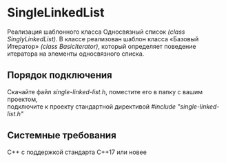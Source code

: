 # SingleLinkedList
Реализация шаблонного класса Односвязный список <i>(class SinglyLinkedList)</i>.
В классе реализован шаблон класса «Базовый Итератор» <i>(class BasicIterator)</i>, который определяет поведение итератора на элементы односвязного списка.
## Порядок подключения
Скачайте файл <i>single-linked-list.h</i>, поместите его в папку с вашим проектом, <br>
подключите к проекту стандартной директивой <i>#include "single-linked-list.h"</i> 
## Системные требования
С++ с поддержкой стандарта C++17 или новее
